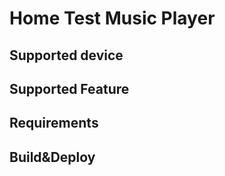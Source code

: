 # Home Test Music Player

## **Supported device**

## Supported Feature

## Requirements

## Build&Deploy